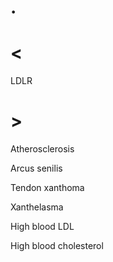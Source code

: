 # .

# <

LDLR

# >

Atherosclerosis

Arcus senilis

Tendon xanthoma

Xanthelasma

High blood LDL

High blood cholesterol
